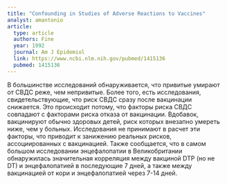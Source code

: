 ```yaml
---
title: "Confounding in Studies of Adverse Reactions to Vaccines"
analyst: amantonio
article:
  type: article
  authors: Fine
  year: 1992
  journal: Am J Epidemiol
  link: https://www.ncbi.nlm.nih.gov/pubmed/1415136
  pubmed: 1415136
---
```


В большинстве исследований обнаруживается, что привитые умирают от СВДС реже, чем непривитые. Более того, есть исследования, свидетельствующие, что риск СВДС сразу после вакцинации снижается.
Это происходит потому, что факторы риска СВДС совпадают с факторами риска отказа от вакцинации. Вдобавок, вакцинируют обычно здоровых детей, риск которых внезапно умереть ниже, чем у больных. Исследования не принимают в расчет эти факторы, что приводит к занижению реальных рисков, ассоциированных с вакцинацией.
Также сообщается, что в самом большом исследовании энцефалопатии в Великобритании обнаружилась значительная корреляция между вакциной DTP (но не DT) и энцефалопатией в последующие 7 дней, а также между вакцинацией от кори и энцефалопатией через 7-14 дней.
